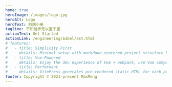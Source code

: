 ```yaml
---
home: true
heroImage: /images/logo.jpg
heroAlt: Logo
heroText: 前端小册
tagline: 不积跬步无以至千里
actionText: Get Started
actionLink: /engineering/babel/ast.html
# features:
#   - title: Simplicity First
#     details: Minimal setup with markdown-centered project structure helps you focus on writing.
#   - title: Vue-Powered
#     details: Enjoy the dev experience of Vue + webpack, use Vue components in markdown, and develop custom themes with Vue.
#   - title: Performant
#     details: VitePress generates pre-rendered static HTML for each page, and runs as an SPA once a page is loaded.
footer: Copyright © 2021-present MaxMeng
---
```

